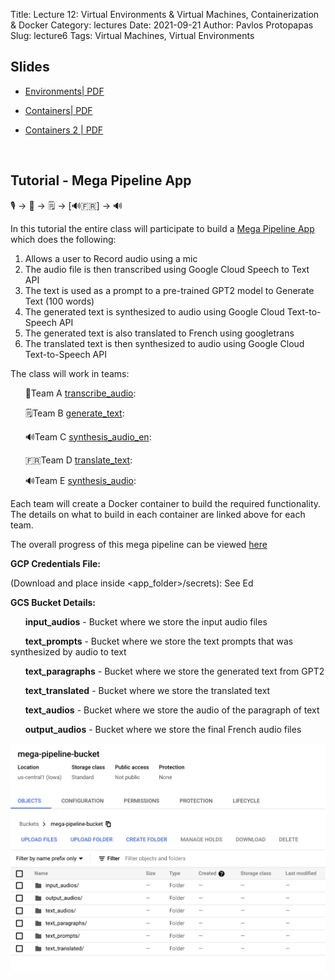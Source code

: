 Title: Lecture 12: Virtual Environments & Virtual Machines, Containerization & Docker
Category: lectures
Date: 2021-09-21
Author: Pavlos Protopapas
Slug: lecture6
Tags: Virtual Machines, Virtual Environments

## Slides


- [Environments| PDF]({attach}presentation/lecture12.pdf) 

- [Containers| PDF]({attach}presentation/lecture13.pdf) 

- [Containers 2 | PDF]({attach}presentation/lecture14.pdf) 

<br/>

## Tutorial - Mega Pipeline App
🎙️ → 📝 → 🗒️  → [🔊🇫🇷] → 🔊

In this tutorial the entire class will participate to build a [Mega  Pipeline App](https://ac215-mega-pipeline.dlops.io/) which does the following:

1. Allows a user to Record audio using a mic
2. The audio file is then transcribed using Google Cloud Speech to Text API
3. The text is used as a prompt to a pre-trained GPT2 model to Generate Text (100 words)
4. The generated text is synthesized to audio using Google Cloud Text-to-Speech API
5. The generated text is also translated to French using googletrans
6. The translated text is then synthesized to audio using Google Cloud Text-to-Speech API

The class will work in teams:

&nbsp;&nbsp;&nbsp;&nbsp;&nbsp;&nbsp;📝Team A [transcribe_audio](https://github.com/dlops-io/mega-pipeline/tree/main/transcribe_audio): 

&nbsp;&nbsp;&nbsp;&nbsp;&nbsp;&nbsp;🗒️Team B [generate_text](https://github.com/dlops-io/mega-pipeline/tree/main/generate_text):

&nbsp;&nbsp;&nbsp;&nbsp;&nbsp;&nbsp;🔊Team C [synthesis_audio_en](https://github.com/dlops-io/mega-pipeline/tree/main/synthesis_audio_en):

&nbsp;&nbsp;&nbsp;&nbsp;&nbsp;&nbsp;🇫🇷Team D [translate_text](https://github.com/dlops-io/mega-pipeline/tree/main/translate_text):

&nbsp;&nbsp;&nbsp;&nbsp;&nbsp;&nbsp;🔊Team E [synthesis_audio](https://github.com/dlops-io/mega-pipeline/tree/main/synthesis_audio):

Each team will create a Docker container to build the required functionality. The details on what to build in each container are linked above for each team.

The overall progress of this mega pipeline can be viewed [here](https://ac215-mega-pipeline.dlops.io/)

**GCP Credentials File:**

 (Download and place inside <app_folder>/secrets):  See Ed 

**GCS Bucket Details:**

&nbsp;&nbsp;&nbsp;&nbsp;&nbsp;&nbsp;**input_audios** - Bucket where we store the input audio files

&nbsp;&nbsp;&nbsp;&nbsp;&nbsp;&nbsp;**text_prompts** - Bucket where we store the text prompts that was synthesized by audio to text

&nbsp;&nbsp;&nbsp;&nbsp;&nbsp;&nbsp;**text_paragraphs** - Bucket where we store the generated text from GPT2

&nbsp;&nbsp;&nbsp;&nbsp;&nbsp;&nbsp;**text_translated** - Bucket where we store the translated text

&nbsp;&nbsp;&nbsp;&nbsp;&nbsp;&nbsp;**text_audios** - Bucket where we store the audio of the paragraph of text

&nbsp;&nbsp;&nbsp;&nbsp;&nbsp;&nbsp;**output_audios** - Bucket where we store the final French audio files


![mega-pipeline-bucket](presentation/image.png)





